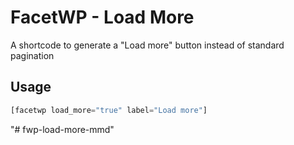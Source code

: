 # FacetWP - Load More
A shortcode to generate a "Load more" button instead of standard pagination

## Usage
```php
[facetwp load_more="true" label="Load more"]
```
"# fwp-load-more-mmd" 
